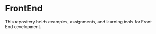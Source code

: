 # FrontEnd

<p>
   This repository holds examples, assignments, and learning tools for Front End development.
</p>
